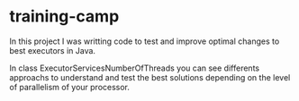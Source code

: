 # training-camp

In this project I was writting code to test and improve optimal changes to best executors in Java.

In class ExecutorServicesNumberOfThreads you can see differents approachs to understand and test the best solutions depending on the level of parallelism of your processor.
